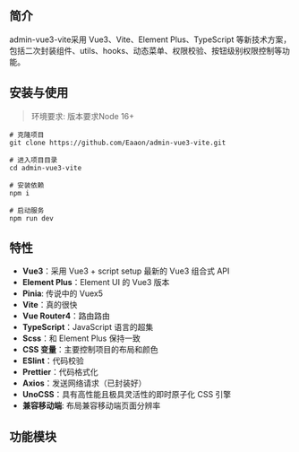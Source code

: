 ## 简介
admin-vue3-vite采用 Vue3、Vite、Element Plus、TypeScript 等新技术方案，包括二次封装组件、utils、hooks、动态菜单、权限校验、按钮级别权限控制等功能。

## 安装与使用
> 环境要求: 版本要求Node 16+ 

```
# 克隆项目
git clone https://github.com/Eaaon/admin-vue3-vite.git

# 进入项目目录
cd admin-vue3-vite

# 安装依赖
npm i

# 启动服务
npm run dev
```

## 特性

- **Vue3**：采用 Vue3 + script setup 最新的 Vue3 组合式 API
- **Element Plus**：Element UI 的 Vue3 版本
- **Pinia**: 传说中的 Vuex5
- **Vite**：真的很快
- **Vue Router4**：路由路由
- **TypeScript**：JavaScript 语言的超集
- **Scss**：和 Element Plus 保持一致
- **CSS 变量**：主要控制项目的布局和颜色
- **ESlint**：代码校验
- **Prettier**：代码格式化
- **Axios**：发送网络请求（已封装好）
- **UnoCSS**：具有高性能且极具灵活性的即时原子化 CSS 引擎
- **兼容移动端**: 布局兼容移动端页面分辨率

## 功能模块